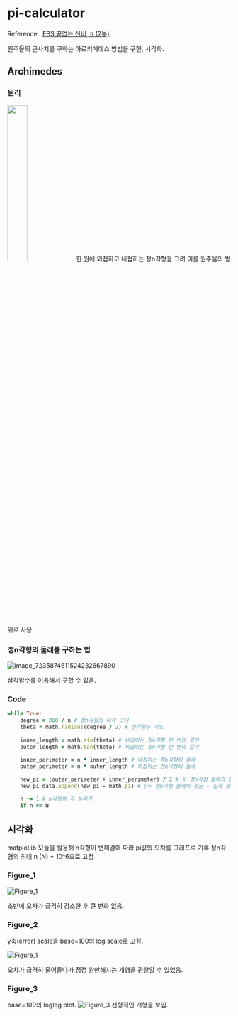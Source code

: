# pi-calculator
Reference : [EBS 끝없는 신비, π (2부)](https://www.ebsmath.co.kr/resource/rscView?cate=10098&cate2=10176&cate3=10189&rscTpDscd=RTP10&grdCd=MGRD01&sno=21255&historyYn=study&movieInLec=RC2)

원주율의 근사치를 구하는 아르키메데스 방법을 구현, 시각화.

## Archimedes
### 원리
<img src="https://user-images.githubusercontent.com/55339366/224528149-05ea444b-2781-44c0-99f8-bc921ab82bf6.png" width="30%" height="30%"/>
한 원에 외접하고 내접하는 정n각형을 그려 이를 원주율의 범위로 사용.

### 정n각형의 둘레를 구하는 법
![image_7235874611524232667890](https://user-images.githubusercontent.com/55339366/224528384-bc32d33e-20bc-4675-9f7e-c736c58244b4.jpg)

삼각함수를 이용해서 구할 수 있음.

### Code
```ruby
while True:
    degree = 360 / n # 정n각형의 내각 크기
    theta = math.radians(degree / 2) # 삼각함수 각도
        
    inner_length = math.sin(theta) # 내접하는 정n각형 한 변의 길이
    outer_length = math.tan(theta) # 외접하는 정n각형 한 변의 길이
        
    inner_perimeter = n * inner_length # 내접하는 정n각형의 둘레
    outer_perimeter = n * outer_length # 외접하는 정n각형의 둘레

    new_pi = (outer_perimeter + inner_perimeter) / 2 # 두 정n각형 둘레의 평균
    new_pi_data.append(new_pi - math.pi) # (두 정n각형 둘레의 평균 - 실제 원주율)을 리스트에 저장

    n += 1 # n각형의 각 늘리기
    if n == N
```

## 시각화
matplotlib 모듈을 활용해 n각형이 변해감에 따라 pi값의 오차를 그래프로 기록
정n각형의 최대 n (N) = 10^6으로 고정

### Figure_1
![Figure_1](https://user-images.githubusercontent.com/55339366/224556532-3e7ba379-f5a4-4be7-924e-76dd820699d3.png)

초반에 오차가 급격히 감소한 후 큰 변화 없음.

### Figure_2
y축(error) scale을 base=100의 log scale로 고정.

![Figure_1](https://user-images.githubusercontent.com/55339366/224528774-f8ddcd74-d39d-4144-b05b-f3b04f5d07d1.png)

오차가 급격히 줄어들다가 점점 완만해지는 개형을 관찰할 수 있었음.

### Figure_3
base=100의 loglog plot.
![Figure_3](https://user-images.githubusercontent.com/55339366/224557026-c0e01a7c-30c7-48c7-9378-ef3ee7118490.png)
선형적인 개형을 보임.

